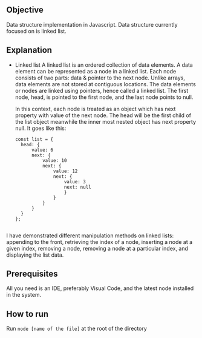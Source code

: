 ## Objective

Data structure implementation in Javascript. Data structure currently focused on is linked list.

## Explanation
- Linked list
  A linked list is an ordered collection of data elements. A data element can be represented as a node in a linked list. Each node consists of two parts: data & pointer to the next node. Unlike arrays, data elements are not stored at contiguous locations. The data elements or nodes are linked using pointers, hence called a linked list. The first node, head, is pointed to the first node, and the last node points to null.

  In this context, each node is treated as an object which has next property with value of the next node. The head will be the first child of the list object meanwhile the inner most nested object has next property null. It goes like this:

  ```
  const list = {
    head: {
        value: 6
        next: {
            value: 10                                             
            next: {
                value: 12
                next: {
                    value: 3
                    next: null	
                    }
                }
            }
        }
    }
  };


I have demonstrated different manipulation methods on linked lists: appending to the front, retrieving the index of a node, inserting a node at a given index, removing a node, removing a node at a particular index, and displaying the list data.

## Prerequisites

All you need is an IDE, preferably Visual Code, and the latest node installed in the system. 

## How to run 

Run `node [name of the file]` at the root of the directory
